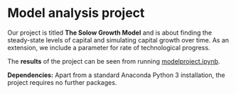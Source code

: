 # Model analysis project

Our project is titled **The Solow Growth Model** and is about finding the steady-state levels of capital and simulating capital growth over time. As an extension, we include a parameter for rate of technological progress.

The **results** of the project can be seen from running [modelproject.ipynb](modelproject.ipynb).

**Dependencies:** Apart from a standard Anaconda Python 3 installation, the project requires no further packages.
